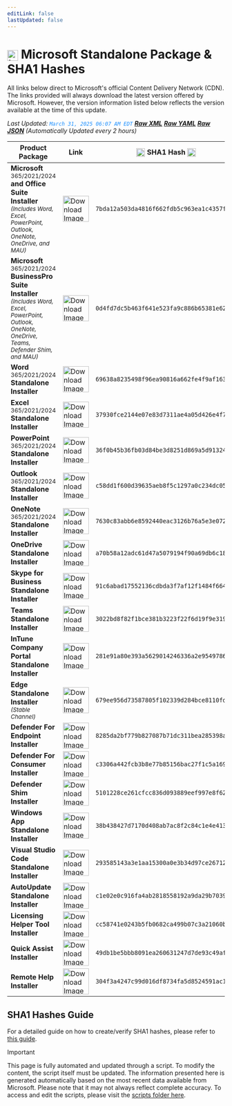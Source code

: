 ```yaml
---
editLink: false
lastUpdated: false
---
```

# <img src="/images/Microsoft_Logo_512px.png" alt="image" width="25" style="vertical-align: middle; display: inline-block;" /> Microsoft Standalone Package & SHA1 Hashes

<span class="extra-small">All links below direct to Microsoft's official Content Delivery Network (CDN).</span>
<span class="extra-small">The links provided will always download the latest version offered by Microsoft. However, the version information listed below reflects the version available at the time of this update.</span>

<span class="extra-small">_Last Updated: <code style="color : dodgerblue">March 31, 2025 06:07 AM EDT</code> [**_Raw XML_**](https://github.com/cocopuff2u/MOFA/blob/main/latest_raw_files/macos_standalone_latest.xml) [**_Raw YAML_**](https://github.com/cocopuff2u/MOFA/blob/main/latest_raw_files/macos_standalone_latest.yaml) [**_Raw JSON_**](https://github.com/cocopuff2u/MOFA/blob/main/latest_raw_files/macos_standalone_latest.json)
 (Automatically Updated every 2 hours)_</span>

| **Product Package** | **Link** | **<img src="/images/sha-256.png" alt="image" width="20" style="vertical-align: middle; display: inline-block;" /> SHA1 Hash <img src="/images/sha-256.png" alt="image" width="20" style="vertical-align: middle; display: inline-block;" />** |
|----------------------|----------|------------------|
| **Microsoft** <sup>365/2021/2024</sup> **and Office Suite Installer**<br><sub>_(Includes Word, Excel, PowerPoint, Outlook, OneNote, OneDrive, and MAU)_</sub> | <a href="https://go.microsoft.com/fwlink/?linkid=525133"><img src="/images/suite.png" alt="Download Image" width="60"></a> | `7bda12a503da4816f662fdb5c963ea1c4357f65b` |
| **Microsoft** <sup>365/2021/2024</sup> **BusinessPro Suite Installer**<br><sub>_(Includes Word, Excel, PowerPoint, Outlook, OneNote, OneDrive, Teams, Defender Shim, and MAU)_</sub> | <a href="https://go.microsoft.com/fwlink/?linkid=2009112"><img src="/images/suite.png" alt="Download Image" width="60"></a> | `0d4fd7dc5b463f641e523fa9c886b65381e62ab2` |
| **Word** <sup>365/2021/2024</sup> **Standalone Installer** | <a href="https://go.microsoft.com/fwlink/?linkid=525134"><img src="/images/MSWD_512x512x32.png" alt="Download Image" width="60"></a> | `69638a8235498f96ea90816a662fe4f9af163366` |
| **Excel** <sup>365/2021/2024</sup> **Standalone Installer** | <a href="https://go.microsoft.com/fwlink/?linkid=525135"><img src="/images/XCEL_512x512x32.png" alt="Download Image" width="60"></a> | `37930fce2144e07e83d7311ae4a05d426e4f7fc3` |
| **PowerPoint** <sup>365/2021/2024</sup> **Standalone Installer** | <a href="https://go.microsoft.com/fwlink/?linkid=525136"><img src="/images/PPT3_512x512x32.png" alt="Download Image" width="60"></a> | `36f0b45b36fb03d84be3d8251d869a5d91324a0e` |
| **Outlook** <sup>365/2021/2024</sup> **Standalone Installer**| <a href="https://go.microsoft.com/fwlink/?linkid=525137"><img src="/images/Outlook_512x512x32.png" alt="Download Image" width="60"></a> | `c58dd1f600d39635aeb8f5c1297a0c234dc05d69` |
| **OneNote** <sup>365/2021/2024</sup> **Standalone Installer** | <a href="https://go.microsoft.com/fwlink/?linkid=820886"><img src="/images/OneNote_512x512x32.png" alt="Download Image" width="60"></a> | `7630c83abb6e8592440eac3126b76a5e3e072d02` |
| **OneDrive Standalone Installer** | <a href="https://go.microsoft.com/fwlink/?linkid=823060"><img src="/images/OneDrive_512x512x32.png" alt="Download Image" width="60"></a> | `a70b58a12adc61d47a5079194f90a69db6c18d93` |
| **Skype for Business Standalone Installer** | <a href="https://officecdn.microsoft.com/pr/C1297A47-86C4-4C1F-97FA-950631F94777/MacAutoupdate/SkypeForBusinessUpdater-16.31.11.pkg"><img src="/images/skype_for_business.png" alt="Download Image" width="60"></a> | `91c6abad17552136cdbda3f7af12f1484f664fd2` |
| **Teams Standalone Installer** | <a href="https://go.microsoft.com/fwlink/?linkid=2249065"><img src="/images/teams_512x512x32.png" alt="Download Image" width="60"></a> | `3022bd8f82f1bce381b3223f22f6d19f9e319ce3` |
| **InTune Company Portal Standalone Installer** | <a href="https://go.microsoft.com/fwlink/?linkid=853070"><img src="/images/companyportal.png" alt="Download Image" width="60"></a> | `281e91a80e393a5629014246336a2e9549786de8` |
| **Edge Standalone Installer** <sup>_(Stable Channel)_</sup> | <a href="https://go.microsoft.com/fwlink/?linkid=2093504"><img src="/images/edge_app.png" alt="Download Image" width="60"></a> | `679ee956d73587805f102339d284bce8110fd55b` |
| **Defender For Endpoint Installer** | <a href="https://go.microsoft.com/fwlink/?linkid=2097502"><img src="/images/defender_512x512x32.png" alt="Download Image" width="60"></a> | `8285da2bf779b827087b71dc311bea285398a2c2` |
| **Defender For Consumer Installer** | <a href="https://go.microsoft.com/fwlink/?linkid=2097001"><img src="/images/defender_512x512x32.png" alt="Download Image" width="60"></a> | `c3306a442fcb3b8e77b85156bac27f1c5a169668` |
| **Defender Shim Installer** | <a href="None"><img src="/images/defender_512x512x32.png" alt="Download Image" width="60"></a> | `5101228ce261cfcc836d093889eef997e8f62dfd` |
| **Windows App Standalone Installer** | <a href="https://go.microsoft.com/fwlink/?linkid=868963"><img src="/images/windowsapp.png" alt="Download Image" width="60"></a> | `38b438427d7170d408ab7ac8f2c84c1e4e413adf` |
| **Visual Studio Code Standalone Installer** | <a href="https://go.microsoft.com/fwlink/?linkid=2156837"><img src="/images/Code_512x512x32.png" alt="Download Image" width="60"></a> | `293585143a3e1aa15300a0e3b34d97ce267122c9` |
| **AutoUpdate Standalone Installer** | <a href="https://go.microsoft.com/fwlink/?linkid=830196"><img src="/images/autoupdate.png" alt="Download Image" width="60"></a> | `c1e02e0c916fa4ab2818558192a9da29b70394d5` |
| **Licensing Helper Tool Installer** | <a href="None"><img src="/images/pkg-icon.png" alt="Download Image" width="60"></a> | `cc58741e0243b5fb0682ca499b07c3a21060bb52` |
| **Quick Assist Installer** | <a href="None"><img src="/images/quickassist.png" alt="Download Image" width="60"></a> | `49db1be5bbb8091ea260631247d7de93c49afb9c` |
| **Remote Help Installer** | <a href="None"><img src="/images/remotehelp.png" alt="Download Image" width="60"></a> | `304f3a4247c99d016df8734fa5d8524591ac1b14` |

## SHA1 Hashes Guide

For a detailed guide on how to create/verify SHA1 hashes, please refer to [this guide](/guides/how_to_sha1).

> [!IMPORTANT]
> This page is fully automated and updated through a script. To modify the content, the script itself must be updated. The information presented here is generated automatically based on the most recent data available from Microsoft. Please note that it may not always reflect complete accuracy. To access and edit the scripts, please visit the [scripts folder here](https://github.com/cocopuff2u/MOFA_WEBSITE/tree/main/update_readme_scripts).
